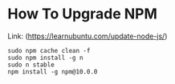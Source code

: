 # How To Upgrade NPM
Link: (https://learnubuntu.com/update-node-js/)
```
sudo npm cache clean -f
sudo npm install -g n
sudo n stable
npm install -g npm@10.0.0
```